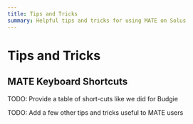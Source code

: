 ```yaml
---
title: Tips and Tricks
summary: Helpful tips and tricks for using MATE on Solus
---
```


# Tips and Tricks

## MATE Keyboard Shortcuts

TODO: Provide a table of short-cuts like we did for Budgie

TODO: Add a few other tips and tricks useful to MATE users
